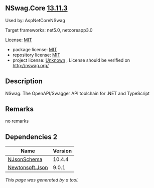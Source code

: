 NSwag.Core [13.11.3](https://www.nuget.org/packages/NSwag.Core/13.11.3)
--------------------

Used by: AspNetCoreNSwag

Target frameworks: net5.0, netcoreapp3.0

License: [MIT](../../../../licenses/mit) 

- package license: [MIT](https://licenses.nuget.org/MIT) 
- repository license: [MIT](https://github.com/RicoSuter/NSwag.git) 
- project license: [Unknown](http://nswag.org/) , License should be verified on http://nswag.org/

Description
-----------
NSwag: The OpenAPI/Swagger API toolchain for .NET and TypeScript

Remarks
-----------
no remarks


Dependencies 2
-----------

|Name|Version|
|----------|:----|
|[NJsonSchema](../../../../packages/nuget.org/njsonschema/10.4.4)|10.4.4|
|[Newtonsoft.Json](../../../../packages/nuget.org/newtonsoft.json/9.0.1)|9.0.1|

*This page was generated by a tool.*